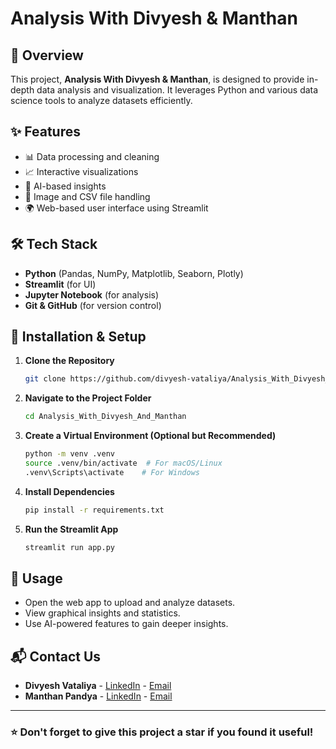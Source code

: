 # Analysis With Divyesh & Manthan

## 📌 Overview
This project, **Analysis With Divyesh & Manthan**, is designed to provide in-depth data analysis and visualization. It leverages Python and various data science tools to analyze datasets efficiently.

## ✨ Features
- 📊 Data processing and cleaning
- 📈 Interactive visualizations
- 🧠 AI-based insights
- 📂 Image and CSV file handling
- 🌍 Web-based user interface using Streamlit

## 🛠 Tech Stack
- **Python** (Pandas, NumPy, Matplotlib, Seaborn, Plotly)
- **Streamlit** (for UI)
- **Jupyter Notebook** (for analysis)
- **Git & GitHub** (for version control)

## 🚀 Installation & Setup
1. **Clone the Repository**
   ```bash
   git clone https://github.com/divyesh-vataliya/Analysis_With_Divyesh_And_Manthan.git
   ```
2. **Navigate to the Project Folder**
   ```bash
   cd Analysis_With_Divyesh_And_Manthan
   ```
3. **Create a Virtual Environment (Optional but Recommended)**
   ```bash
   python -m venv .venv
   source .venv/bin/activate  # For macOS/Linux
   .venv\Scripts\activate    # For Windows
   ```
4. **Install Dependencies**
   ```bash
   pip install -r requirements.txt
   ```
5. **Run the Streamlit App**
   ```bash
   streamlit run app.py
   ```

## 📌 Usage
- Open the web app to upload and analyze datasets.
- View graphical insights and statistics.
- Use AI-powered features to gain deeper insights.

## 📬 Contact Us
- **Divyesh Vataliya** - [LinkedIn](https://www.linkedin.com/in/divyesh-vataliya) - [Email](mailto:divyesh@example.com)
- **Manthan Pandya** - [LinkedIn](https://www.linkedin.com/in/manthan-pandya) - [Email](mailto:manthan@example.com)

---
### ⭐ Don't forget to give this project a star if you found it useful!

